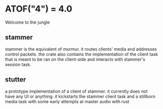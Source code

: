 # ATOF("4") = 4.0

Welcome to the jungle

## stammer

stammer is the equivalent of murmur. it routes clients' media and addresses
control packets. the crate also contains the implementation of the client task
that is meant to be ran on the client-side and interacts with stammer's session
task.

## stutter

a prototype implementation of a client of stammer. it currently does not have
any UI or anything. it kickstarts the stammer client task and a stillborn media
task with some early attempts at master audio with rust
